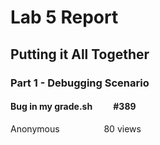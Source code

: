 # Lab 5 Report

## Putting it All Together

### Part 1 - Debugging Scenario

#### Bug in my grade.sh &nbsp;&nbsp;&nbsp;&nbsp;&nbsp;&nbsp;&nbsp;&nbsp; #389
Anonymous &nbsp;&nbsp;&nbsp;&nbsp;&nbsp;&nbsp;&nbsp;&nbsp;&nbsp;&nbsp;&nbsp;&nbsp;&nbsp;&nbsp;&nbsp;&nbsp;&nbsp;80 views

